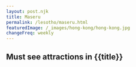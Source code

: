 ```yaml
---
layout: post.njk
title: Maseru
permalink: /lesotho/maseru.html
featuredImage: /_images/hong-kong/hong-kong.jpg
changeFreq: weekly
---
```

## Must see attractions in {{title}}